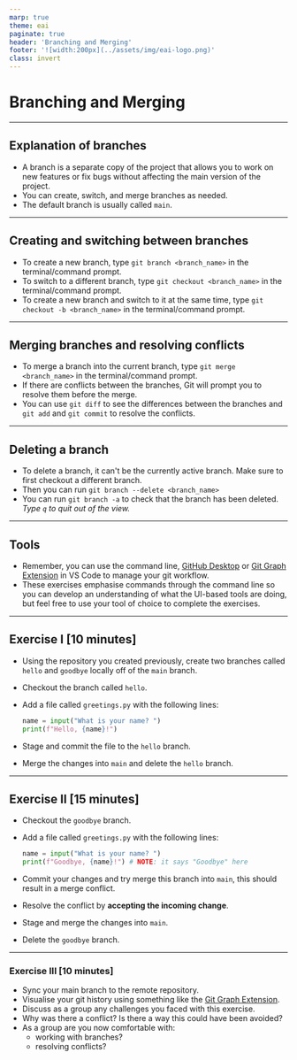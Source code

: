 ```yaml
---
marp: true
theme: eai
paginate: true
header: 'Branching and Merging'
footer: '![width:200px](../assets/img/eai-logo.png)'
class: invert
---
```


# Branching and Merging

---

## Explanation of branches

- A branch is a separate copy of the project that allows you to work on new features or fix bugs without affecting the main version of the project.
- You can create, switch, and merge branches as needed.
- The default branch is usually called `main`.

---

## Creating and switching between branches

- To create a new branch, type `git branch <branch_name>` in the terminal/command prompt.
- To switch to a different branch, type `git checkout <branch_name>` in the terminal/command prompt.
- To create a new branch and switch to it at the same time, type `git checkout -b <branch_name>` in the terminal/command prompt.

---

## Merging branches and resolving conflicts

- To merge a branch into the current branch, type `git merge <branch_name>` in the terminal/command prompt.
- If there are conflicts between the branches, Git will prompt you to resolve them before the merge.
- You can use `git diff` to see the differences between the branches and `git add` and `git commit` to resolve the conflicts.

---

## Deleting a branch

- To delete a branch, it can't be the currently active branch. Make sure to first checkout a different branch.
- Then you can run `git branch --delete <branch_name>`
- You can run `git branch -a` to check that the branch has been deleted. *Type `q` to quit out of the view.*

---

## Tools

- Remember, you can use the command line, [GitHub Desktop](https://desktop.github.com/) or [Git Graph Extension](https://marketplace.visualstudio.com/items?itemName=mhutchie.git-graph) in VS Code to manage your git workflow.
- These exercises emphasise commands through the command line so you can develop an understanding of what the UI-based tools are doing, but feel free to use your tool of choice to complete the exercises.

---

## Exercise I [10 minutes]

- Using the repository you created previously, create two branches called `hello` and `goodbye` locally off of the `main` branch.
- Checkout the branch called `hello`.
- Add a file called `greetings.py` with the following lines:

  ```python
  name = input("What is your name? ")
  print(f"Hello, {name}!")
  ```

- Stage and commit the file to the `hello` branch.
- Merge the changes into `main` and delete the `hello` branch.

---

## Exercise II [15 minutes]

- Checkout the `goodbye` branch.
- Add a file called `greetings.py` with the following lines:

  ```python
  name = input("What is your name? ")
  print(f"Goodbye, {name}!") # NOTE: it says "Goodbye" here
  ```

- Commit your changes and try merge this branch into `main`, this should result in a merge conflict.
- Resolve the conflict by **accepting the incoming change**.
- Stage and merge the changes into `main`.
- Delete the `goodbye` branch.

---

### Exercise III [10 minutes]

- Sync your main branch to the remote repository.
- Visualise your git history using something like the [Git Graph Extension](https://marketplace.visualstudio.com/items?itemName=mhutchie.git-graph).
- Discuss as a group any challenges you faced with this exercise.
- Why was there a conflict? Is there a way this could have been avoided?
- As a group are you now comfortable with:
  - working with branches?
  - resolving conflicts?
